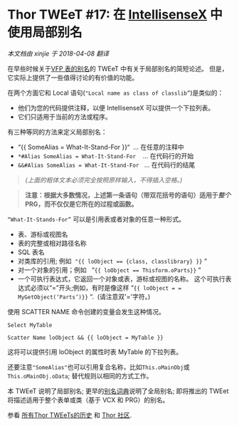﻿Thor TWEeT #17: 在 <a href="https://github.com/VFPX/IntelliSenseX" target="_blank">IntellisenseX</a> 中使用局部别名
===
_本文档由 xinjie 于 2018-04-08 翻译_

在早些时候关于[VFP 表的别名](Tweet_15.md)的 TWEeT 中有关于局部别名的简短论述。 但是，它实际上提供了一些值得讨论的有价值的功能。

在两个方面它和 Local 语句(`"Local name as class of classlib”`)是类似的：

*   他们为您的代码提供注释，以便 IntellisenseX 可以提供一个下拉列表。
*   它们只适用于当前的方法或程序。

有三种等同的方法来定义局部别名：

* “{{ SomeAlias = What-It-Stand-For }}“  … 在任意的注释中
* `*#Alias SomeAlias = What-It-Stand-For`    … 在代码行的开始
* `&&#Alias SomeAlias = What-It-Stand-For`   … 在代码行的结尾

> _(上面的粗体文本必须完全按照原样输入，不得插入空格。)_

> **注意：根据大多数情况，上述第一条语句（带双花括号的语句）适用于*整个* PRG，而不仅仅是它所在的过程或函数。**

`“What-It-Stands-For”` 可以是引用表或者对象的任意一种形式。

*   表、游标或视图名
*   表的完整或相对路径名称
*   SQL 表名
*   对类库的引用; 例如  `"{{ loObject == {class, classlibrary} }}` “
*   对一个对象的引用；例如   “`{{ loObject == Thisform.oParts}}` “
*   一个可执行表达式，它返回一个对象或表，游标或视图的名称。 这个可执行表达式必须以“=”开头;例如，有时是像这样 “`{{ loObject = = MyGetObject(‘Parts’)}}` “.  (请注意双'='字符。)

使用 SCATTER NAME 命令创建的变量会发生这种情况。

```foxpro
Select MyTable

Scatter Name loObject && {{ loObject = MyTable }}
```

这将可以提供引用 loObject 的属性时表 MyTable 的下拉列表。

还要注意`"SomeAlias"`也可以引用复合名称，比如`This.oMainObj`或`This.oMainObj.oData`; 替代规则以相同的方式工作。

本 TWEeT 说明了局部别名; 更早的[别名词典](Tweet_15.md)说明了全局别名; 即将推出的 TWEet 将描述适用于整个表单或类（基于 VCX 和 PRG）的别名。

参看 [所有Thor TWEeTs的历史](../TWEeTs.md) 和 [Thor 社区](https://groups.google.com/forum/?fromgroups#!forum/FoxProThor).
